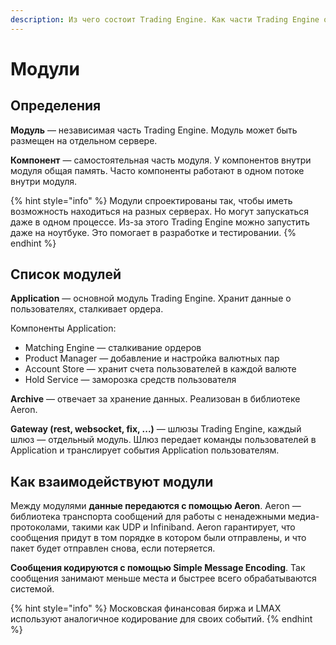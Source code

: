 ```yaml
---
description: Из чего состоит Trading Engine. Как части Trading Engine обмениваются данными.
---
```


# Модули

## **Определения**

**Модуль** — независимая часть Trading Engine. Модуль может быть размещен на отдельном сервере.

**Компонент** — самостоятельная часть модуля. У компонентов внутри модуля общая память. Часто компоненты работают в одном потоке внутри модуля.

{% hint style="info" %}
Модули спроектированы так, чтобы иметь возможность находиться на разных серверах. Но могут запускаться даже в одном процессе. Из-за этого Trading Engine можно запустить даже на ноутбуке. Это помогает в разработке и тестировании.
{% endhint %}

## Список модулей

**Application** — основной модуль Trading Engine. Хранит данные о пользователях, сталкивает ордера. 

Компоненты Application: 

* Matching Engine — сталкивание ордеров
* Product Manager — добавление и настройка валютных пар
* Account Store — хранит счета пользователей в каждой валюте
* Hold Service — заморозка средств пользователя

**Archive** — отвечает за хранение данных. Реализован в библиотеке Aeron.

**Gateway \(rest, websocket, fix, ...\)** — шлюзы Trading Engine, каждый шлюз — отдельный модуль. Шлюз передает команды пользователей в Application и транслирует события Application пользователям. 

## Как взаимодействуют модули

Между модулями **данные передаются с помощью Aeron**. Aeron — библиотека транспорта сообщений для работы с ненадежными медиа-протоколами, такими как UDP и Infiniband. Aeron гарантирует, что сообщения придут в том порядке в котором были отправлены, и что пакет будет отправлен снова, если потеряется.

**Сообщения кодируются с помощью Simple Message Encoding**. Так сообщения занимают меньше места и быстрее всего обрабатываются системой.

{% hint style="info" %}
Московская финансовая биржа и LMAX используют аналогичное кодирование для своих событий.
{% endhint %}



